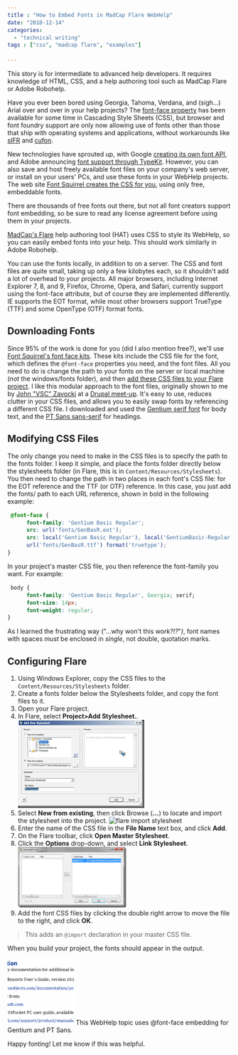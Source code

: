 ```yaml
---
title : "How to Embed Fonts in MadCap Flare WebHelp"
date: "2010-12-14"
categories:
  - "technical writing"
tags : ["css", "madcap flare", "examples"]

---
```


This story is for intermediate to advanced help developers. It requires knowledge of HTML, CSS, and a help authoring tool such as MadCap Flare or Adobe Robohelp.

Have you ever been bored using Georgia, Tahoma, Verdana, and (sigh...) Arial over and over in your help projects? The [font-face property](http://www.w3.org/TR/css3-fonts/#the-font-face-rule) has been available for some time in Cascading Style Sheets (CSS), but browser and font foundry support are only now allowing use of fonts other than those that ship with operating systems and applications, without workarounds like [sIFR](http://en.wikipedia.org/wiki/Scalable_Inman_Flash_Replacement) and [cufon](http://cufon.shoqolate.com/generate/).

New technologies have sprouted up, with Google [creating its own font API](http://code.google.com/apis/webfonts/), and Adobe announcing [font support through TypeKit](http://typekit.com/foundries/adobe). However, you can also save and host freely available font files on your company's web server, or install on your users' PCs, and use these fonts in your WebHelp projects. The web site [Font Squirrel creates the CSS for you](http://www.fontsquirrel.com/fontface), using only free, embeddable fonts.

There are thousands of free fonts out there, but not all font creators support font embedding, so be sure to read any license agreement before using them in your projects.

[MadCap's Flare](http://www.madcapsoftware.com/) help authoring tool (HAT) uses CSS to style its WebHelp, so you can easily  embed fonts into your help. This should work similarly in Adobe Robohelp.

You can use the fonts locally, in addition to on a server. The CSS and font files are quite small, taking up only a few kilobytes each, so it shouldn't add a lot of overhead to your projects. All major browsers, including Internet Explorer 7, 8, and 9, Firefox, Chrome, Opera, and Safari, currently support using the font-face attribute, but of course they are implemented differently. IE supports the EOT format, while most other browsers support TrueType (TTF) and some OpenType (OTF) format fonts.

## Downloading Fonts

Since 95% of the work is done for you (did I also mention free?), we'll use [Font Squirrel's font face kits](http://www.fontsquirrel.com/fontface). These kits include the CSS file for the font, which defines the `@font-face` properties you need, and the font files. All you need to do is change the path to your fonts on the server or local machine (_not_ the windows/fonts folder), and then [add these CSS files to your Flare project](#configuring-flare). I like this modular approach to the font files, originally shown to me by [John "VSC" Zavocki](http://www.johnvsc.com) at a [Drupal meet-up](http://groups.drupal.org/nyc). It's easy to use, reduces clutter in your CSS files, and allows you to easily swap fonts by referencing a different CSS file. I downloaded and used the [Gentium serif font](http://www.fontsquirrel.com/fonts/Gentium-Basic "Gentium font download") for body text, and the [PT Sans sans-serif](http://www.fontsquirrel.com/fonts/PT-Sans "PT Sans font download") for headings.

## Modifying CSS Files

The only change you need to make in the CSS files is to specify the path to the fonts folder. I keep it simple, and place the fonts folder directly below the stylesheets folder (in Flare, this is in `Content/Resources/Stylesheets`). You then need to change the path in two places in each font's CSS file: for the EOT reference and the TTF (or OTF) reference. In this case, you just add the fonts/ path to each URL reference, shown in bold in the following example:

```css
 @font-face {
      font-family: 'Gentium Basic Regular';
      src: url('fonts/GenBasR.eot');
      src: local('Gentium Basic Regular'), local('GentiumBasic-Regular'),
      url('fonts/GenBasR.ttf') format('truetype');
}
```

In your project's master CSS file, you then reference the font-family you want. For example:

```css
 body {
      font-family: 'Gentium Basic Regular', Georgia; serif;
      font-size: 14px;
      font-weight: regular;
}
```

As I learned the frustrating way ("...why won't this _work?!?_"_)_, font names with spaces _must_ be enclosed in _single_, not double, quotation marks.

## Configuring Flare

1. Using Windows Explorer, copy the CSS files to the `Content/Resources/Stylesheets` folder.
1. Create a fonts folder below the Stylesheets folder, and copy the font files to it.
1. Open your Flare project.
1. In Flare, select **Project>Add Stylesheet.**. ![addnewstylesheet](/assets/images/addnewstylesheet_thumb.png "addnewstylesheet")
1. Select **New from existing**, then click Browse (**&hellip;**) to locate and import the stylesheet into the project. ![flare import stylesheet](//assets/images/flare-import-stylesheet_thumb.png "flare import stylesheet")
1. Enter the name of the CSS file in the **File Name** text box, and click **Add**.
1. On the Flare toolbar, click **Open Master Stylesheet**.
1. Click the **Options** drop-down, and select **Link Stylesheet**. ![stylesheet links](/assets/images/stylesheet-links_thumb.png "stylesheet links")
1. Add the font CSS files by clicking the double right arrow to move the file to the right, and click **OK**.

> This adds an `@import` declaration in your master CSS file.

When you build your project, the fonts should appear in the output.

![Sample of font embedding](/assets/images/related_docs-150x150.png "related_docs") This WebHelp topic uses @font-face embedding for Gentium and PT Sans.

Happy fonting! Let me know if this was helpful.
